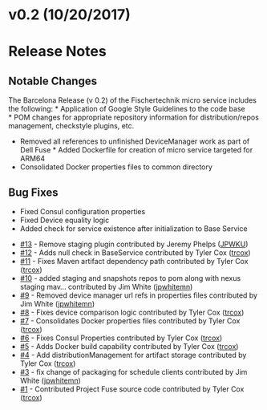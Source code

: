 # v0.2 (10/20/2017)
# Release Notes

## Notable Changes
The Barcelona Release (v 0.2) of the Fischertechnik micro service includes the following:
* Application of Google Style Guidelines to the code base
* POM changes for appropriate repository information for distribution/repos management, checkstyle plugins, etc.
* Removed all references to unfinished DeviceManager work as part of Dell Fuse
* Added Dockerfile for creation of micro service targeted for ARM64
* Consolidated Docker properties files to common directory

## Bug Fixes
* Fixed Consul configuration properties
* Fixed Device equality logic
* Added check for service existence after initialization to Base Service

 - [#13](https://github.com/edgexfoundry/device-fischertechnik/pull/13) - Remove staging plugin contributed by Jeremy Phelps ([JPWKU](https://github.com/JPWKU))
 - [#12](https://github.com/edgexfoundry/device-fischertechnik/pull/12) - Adds null check in BaseService contributed by Tyler Cox ([trcox](https://github.com/trcox))
 - [#11](https://github.com/edgexfoundry/device-fischertechnik/pull/11) - Fixes Maven artifact dependency path contributed by Tyler Cox ([trcox](https://github.com/trcox))
 - [#10](https://github.com/edgexfoundry/device-fischertechnik/pull/10) - added staging and snapshots repos to pom along with nexus staging mav… contributed by Jim White ([jpwhitemn](https://github.com/jpwhitemn))
 - [#9](https://github.com/edgexfoundry/device-fischertechnik/pull/9) - Removed device manager url refs in properties files contributed by Jim White ([jpwhitemn](https://github.com/jpwhitemn))
 - [#8](https://github.com/edgexfoundry/device-fischertechnik/pull/8) - Fixes device comparison logic contributed by Tyler Cox ([trcox](https://github.com/trcox))
 - [#7](https://github.com/edgexfoundry/device-fischertechnik/pull/7) - Consolidates Docker properties files contributed by Tyler Cox ([trcox](https://github.com/trcox))
 - [#6](https://github.com/edgexfoundry/device-fischertechnik/pull/6) - Fixes Consul Properties contributed by Tyler Cox ([trcox](https://github.com/trcox))
 - [#5](https://github.com/edgexfoundry/device-fischertechnik/pull/5) - Adds Docker build capability contributed by Tyler Cox ([trcox](https://github.com/trcox))
 - [#4](https://github.com/edgexfoundry/device-fischertechnik/pull/4) - Add distributionManagement for artifact storage contributed by Tyler Cox ([trcox](https://github.com/trcox))
 - [#3](https://github.com/edgexfoundry/device-fischertechnik/pull/3) - fix change of packaging for schedule clients contributed by Jim White ([jpwhitemn](https://github.com/jpwhitemn))
 - [#1](https://github.com/edgexfoundry/device-fischertechnik/pull/1) - Contributed Project Fuse source code contributed by Tyler Cox ([trcox](https://github.com/trcox))
